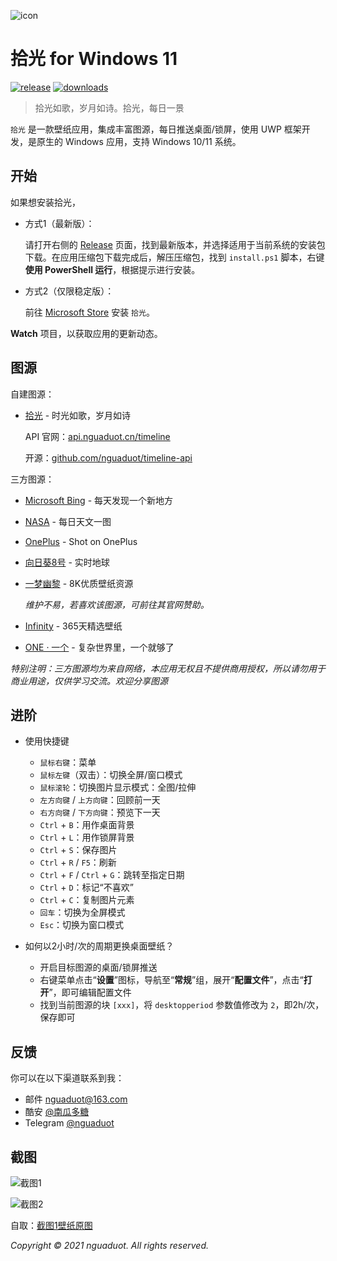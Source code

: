 ![icon](https://cdn.jsdelivr.net/gh/nguaduot/TimelineWallpaper/Assets/StoreLogo.scale-200.png)

# 拾光 for Windows 11

[![release](https://img.shields.io/github/v/release/nguaduot/TimelineWallpaper)](https://github.com/nguaduot/TimelineWallpaper/releases)
[![downloads](https://img.shields.io/github/downloads/nguaduot/TimelineWallpaper/total)](https://github.com/nguaduot/TimelineWallpaper/releases)

> 拾光如歌，岁月如诗。拾光，每日一景

`拾光` 是一款壁纸应用，集成丰富图源，每日推送桌面/锁屏，使用 UWP 框架开发，是原生的 Windows 应用，支持 Windows 10/11 系统。

## 开始

如果想安装拾光，

+ 方式1（最新版）：
  
  请打开右侧的 [Release](https://github.com/nguaduot/TimelineWallpaper/releases) 页面，找到最新版本，并选择适用于当前系统的安装包下载。在应用压缩包下载完成后，解压压缩包，找到 `install.ps1` 脚本，右键 **使用 PowerShell 运行**，根据提示进行安装。

+ 方式2（仅限稳定版）：
  
  前往 [Microsoft Store](https://www.microsoft.com/store/apps/9N7VHQ989BB7) 安装 `拾光`。

**Watch** 项目，以获取应用的更新动态。

## 图源

自建图源：

+ [拾光](https://api.nguaduot.cn/timeline/doc) - 时光如歌，岁月如诗

  API 官网：[api.nguaduot.cn/timeline](https://api.nguaduot.cn/timeline/doc)
  
  开源：[github.com/nguaduot/timeline-api](https://github.com/nguaduot/timeline-api)

三方图源：

+ [Microsoft Bing](https://cn.bing.com) - 每天发现一个新地方
+ [NASA](https://apod.nasa.gov/apod) - 每日天文一图
+ [OnePlus](https://photos.oneplus.com) - Shot on OnePlus
+ [向日葵8号](https://himawari8.nict.go.jp/) - 实时地球
+ [一梦幽黎](https://www.ymyouli.com) - 8K优质壁纸资源

  *维护不易，若喜欢该图源，可前往其官网赞助。*

+ [Infinity](http://cn.infinitynewtab.com) - 365天精选壁纸
+ [ONE · 一个](http://m.wufazhuce.com/one) - 复杂世界里，一个就够了

*特别注明：三方图源均为来自网络，本应用无权且不提供商用授权，所以请勿用于商业用途，仅供学习交流。欢迎分享图源*

## 进阶

+ 使用快捷键
  + `鼠标右键`：菜单
  + `鼠标左键`（双击）：切换全屏/窗口模式
  + `鼠标滚轮`：切换图片显示模式：全图/拉伸
  + `左方向键` / `上方向键`：回顾前一天
  + `右方向键` / `下方向键`：预览下一天
  + `Ctrl` + `B`：用作桌面背景
  + `Ctrl` + `L`：用作锁屏背景
  + `Ctrl` + `S`：保存图片
  + `Ctrl` + `R` / `F5`：刷新
  + `Ctrl` + `F` / `Ctrl` + `G`：跳转至指定日期
  + `Ctrl` + `D`：标记“不喜欢”
  + `Ctrl` + `C`：复制图片元素
  + `回车`：切换为全屏模式
  + `Esc`：切换为窗口模式

+ 如何以2小时/次的周期更换桌面壁纸？
  + 开启目标图源的桌面/锁屏推送
  + 右键菜单点击“**设置**”图标，导航至“**常规**”组，展开“**配置文件**”，点击“**打开**”，即可编辑配置文件
  + 找到当前图源的块 `[xxx]`，将 `desktopperiod` 参数值修改为 `2`，即2h/次，保存即可

## 反馈

你可以在以下渠道联系到我：
+ 邮件 [nguaduot@163.com](mailto:nguaduot@163.com)
+ 酷安 [@南瓜多糖](http://www.coolapk.com/u/474144)
+ Telegram [@nguaduot](https://t.me/nguaduot)

## 截图

![截图1](https://cdn.jsdelivr.net/gh/nguaduot/TimelineWallpaper/screenshot.jpg)

![截图2](https://s3.bmp.ovh/imgs/2021/12/001241e0a14ef263.gif)

自取：[截图1壁纸原图](https://s3.bmp.ovh/imgs/2021/11/5db69c315b1ab3e3.jpg)

*Copyright © 2021 nguaduot. All rights reserved.*
